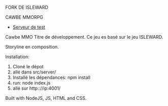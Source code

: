 FORK DE ISLEWARD

CAWBE MMORPG 

* [Serveur de test](https://cawbemmo.00stack.in/)

Cawbe MMO Titre de développement.
Ce jeu es basé sur le jeu ISLEWARD.

Storyline en composition.

Installation:

1. Cloné le dépot
2. allé dans src/server/
3. Installé les dépendances: npm install
4. run: node index.js
5. allé sur http:://ip:4001/

Built with NodeJS, JS, HTML and CSS.

